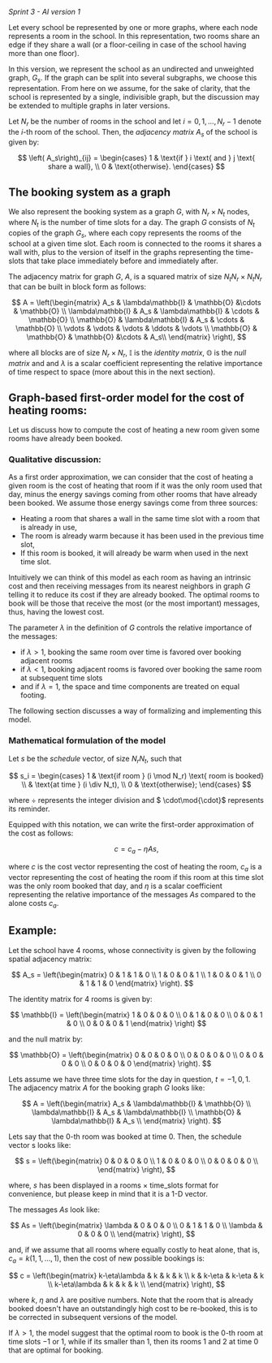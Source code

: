 *Sprint 3 - AI version 1*

Let every school be represented by one or more graphs, where each node represents a room in the school. In this representation, two rooms share an edge if they share a wall (or a floor-ceiling in case of the school having more than one floor).

In this version, we represent the school as an undirected and unweighted graph, $G_s$. If the graph can be split into several subgraphs, we choose this representation. From here on we assume, for the sake of clarity, that the school is represented by a single, indivisible graph, but the discussion may be extended to multiple graphs in later versions.

Let $N_r$ be the number of rooms in the school and let $i=0, 1, ..., N_r-1$ denote the $i$-th room of the school. Then, the *adjacency matrix* $A_s$ of the school is given by:

$$
    \left( A_s\right)_{ij} =
    \begin{cases}
1 & \text{if } i \text{ and } j \text{ share a wall}, \\
0 & \text{otherwise}.
\end{cases}
$$

## The booking system as a graph

We also represent the booking system as a graph $G$, with $N_r \times N_t$ nodes, where $N_t$ is the number of time slots for a day. The graph $G$ consists of $N_t$ copies of the graph $G_s$, where each copy represents the rooms of the school at a given time slot. Each room is connected to the rooms it shares a wall with, plus to the version of itself in the graphs representing the time-slots that take place immediately before and immediately after.

The adjacency matrix for graph $G$, $A$, is a squared matrix of size $N_t N_r \times N_t N_r$ that can be built in block form as follows:

$$
A = \left(\begin{matrix}
A_s & \lambda\mathbb{I} & \mathbb{O} &\cdots & \mathbb{O} \\
\lambda\mathbb{I} & A_s & \lambda\mathbb{I} & \cdots & \mathbb{O} \\
\mathbb{O} & \lambda\mathbb{I} & A_s  & \cdots & \mathbb{O} \\
\vdots & \vdots & \vdots & \ddots & \vdots \\
\mathbb{O} & \mathbb{O} & \mathbb{O} &\cdots & A_s\\
\end{matrix} \right),
$$

where all blocks are of size $N_r \times N_r$,  $\mathbb{I}$ is the *identity matrix*, $\mathbb{O}$ is the *null matrix* and and $\lambda$ is a scalar coefficient representing the relative importance of time respect to space (more about this in the next section).

## Graph-based first-order model for the cost of heating rooms:

Let us discuss how to compute the cost of heating a new room given some rooms have already been booked.

### Qualitative discussion:

As a first order approximation, we can consider that the cost of heating a given room is the cost of heating that room if it was the only room used that day, minus the energy savings coming from other rooms that have already been booked.
We assume those energy savings come from three sources:
*  Heating a room that shares a wall in the same time slot with a room that is already in use,
* The room is already warm because it has been used in the previous time slot,
* If this room is booked, it will already be warm when used in the next time slot.

Intuitively we can think of this model as each room as having an intrinsic cost and then receiving messages from its nearest neighbors in graph $G$ telling it to reduce its cost if they are already booked. The optimal rooms to book will be those that receive the most (or the most important) messages, thus, having the lowest cost.

The parameter $\lambda$ in the definition of $G$ controls the relative importance of the messages:
- if $\lambda > 1$, booking the same room over time is favored over booking adjacent rooms
- if $\lambda < 1$, booking adjacent rooms is favored over booking the same room at subsequent time slots
- and if $\lambda = 1$, the space and time components are treated on equal footing.

The following section discusses a way of formalizing and implementing this model.


### Mathematical formulation of the model

Let $s$ be the *schedule* vector, of size $N_r N_t$, such that

$$
s_i = \begin{cases}
1 & \text{if room } (i \mod N_r) \text{ room is booked} \\
 & \text{at time } (i \div N_t), \\
0 & \text{otherwise};
\end{cases}
$$

where $\div$ represents the integer division and $ \cdot\mod{\cdot}$ represents its reminder.

Equipped with this notation, we can write the first-order approximation of the cost as follows:

$$
c = c_a - \eta As,
$$

where $c$ is the cost vector representing the cost of heating the room, $c_a$ is a vector representing the cost of heating the room if this room at this time slot was the only room booked that day, and $\eta$ is a scalar coefficient representing the relative importance of the messages $As$ compared to the alone costs $c_a$.

## Example:
Let the school have 4 rooms, whose connectivity is given by the following spatial adjacency matrix:

$$
A_s = \left(\begin{matrix}
0 & 1 & 1 & 0 \\
1 & 0 & 0 & 1 \\
1 & 0 & 0 & 1 \\
0 & 1 & 1 & 0
\end{matrix} \right).
$$

The identity matrix for 4 rooms is given by:

$$
\mathbb{I} = \left(\begin{matrix}
1 & 0 & 0 & 0 \\
0 & 1 & 0 & 0 \\
0 & 0 & 1 & 0 \\
0 & 0 & 0 & 1
\end{matrix} \right)
$$

 and the null matrix by:

$$
\mathbb{O} = \left(\begin{matrix}
0 & 0 & 0 & 0 \\
0 & 0 & 0 & 0 \\
0 & 0 & 0 & 0 \\
0 & 0 & 0 & 0
\end{matrix} \right).
$$

Lets assume we have three time slots for the day in question, $t=-1,0,1$. The adjacency matrix $A$ for the booking graph $G$ looks like:

$$
A = \left(\begin{matrix}
A_s & \lambda\mathbb{I} & \mathbb{O} \\
\lambda\mathbb{I} & A_s & \lambda\mathbb{I} \\
\mathbb{O} & \lambda\mathbb{I} & A_s  \\
\end{matrix} \right).
$$

Lets say that the 0-th room was booked at time 0. Then, the schedule vector s looks like:

$$
s = \left(\begin{matrix}
0 & 0 & 0 & 0 \\
1 & 0 & 0 & 0 \\
0 & 0 & 0 & 0 \\
\end{matrix} \right),
$$

where, $s$ has been displayed in a rooms $\times$ time_slots format for convenience, but please keep in mind that it is a 1-D vector.

The messages $As$ look like:

$$
As = \left(\begin{matrix}
\lambda & 0 & 0 & 0 \\
0 & 1 & 1 & 0 \\
\lambda & 0 & 0 & 0 \\
\end{matrix} \right),
$$

and, if we assume that all rooms where equally costly to heat alone, that is, $c_a = k (1,1,\dots,1)$, then the cost of new possible bookings is:

$$
c = \left(\begin{matrix}
k-\eta\lambda & k & k & k \\
k & k-\eta & k-\eta & k \\
k-\eta\lambda & k & k & k \\
\end{matrix} \right),
$$

where $k$, $\eta$ and $\lambda$ are positive numbers. Note that the room that is already booked doesn't have an outstandingly high cost to be re-booked, this is to be corrected in subsequent versions of the model.

If $\lambda > 1$, the model suggest that the optimal room to book is the 0-th room at time slots $-1$ or $1$, while if its smaller than 1, then its rooms 1 and 2 at time 0 that are optimal for booking.
